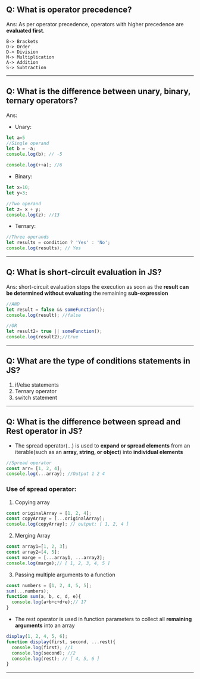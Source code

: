 ## Q: What is operator precedence?
Ans: As per operator precedence, operators with higher precedence are **evaluated first**.
```
B-> Brackets
O-> Order
D-> Division
M-> Multiplication
A-> Addition
S-> Subtraction
```
*****************************************************************************
## Q: What is the difference between unary, binary, ternary operators?
Ans:
- Unary:
```js
let a=5
//Single operand
let b = -a;
console.log(b); // -5

console.log(++a); //6
```
- Binary:
```js
let x=10;
let y=3;

//Two operand
let z= x + y;
console.log(z); //13
```
- Ternary:
```js
//Three operands
let results = condition ? 'Yes' : 'No';
console.log(results); // Yes
```
********************************************************************************
## Q: What is short-circuit evaluation in JS?
Ans: short-circuit evaluation stops the execution as soon as the **result can be determined without evaluating** the remaining **sub-expression**
```js
//AND
let result = false && someFunction();
console.log(result); //false

//OR
let result2= true || someFunction();
console.log(result2);//true
```
***************************************************************************
## Q: What are the type of conditions statements in JS?
1. if/else statements
2. Ternary operator
3. switch statement
***************************************************************************
## Q: What is the difference between spread and Rest operator in JS?
- The spread operator(...) is used to **expand or spread elements** from an iterable(such as an **array, string, or object**) into **individual elements**
```js
//Spread operator
const arr= [1, 2, 4];
console.log(...array); //Output 1 2 4
```
### Use of spread operator:
1. Copying array
```js
const originalArray = [1, 2, 4];
const copyArray = [...originalArray];
console.log(copyArray); // output: [ 1, 2, 4 ]
```
2. Merging Array
```js
const array1=[1, 2, 3];
const array2=[4, 5];
const marge = [...array1, ...array2];
console.log(marge);// [ 1, 2, 3, 4, 5 ]
````  
3. Passing multiple arguments to a function
```js
const numbers = [1, 2, 4, 5, 5];
sum(...numbers);
function sum(a, b, c, d, e){
  console.log(a+b+c+d+e);// 17
}
```
- The rest operator is used in function parameters to collect all **remaining arguments** into an array
```js
display(1, 2, 4, 5, 6);
function display(first, second, ...rest){
  console.log(first); //1
  console.log(second); //2
  console.log(rest); // [ 4, 5, 6 ]
}
```
**************************************************************


















